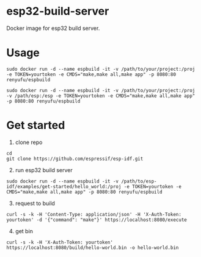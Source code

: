 # esp32-build-server
Docker image for esp32 build server.

# Usage

```
sudo docker run -d --name espbuild -it -v /path/to/your/project:/proj -e TOKEN=yourtoken -e CMDS="make,make all,make app" -p 8080:80 renyufu/espbuild

sudo docker run -d --name espbuild -it -v /path/to/your/project:/proj -v /path/esp:/esp -e TOKEN=yourtoken -e CMDS="make,make all,make app" -p 8080:80 renyufu/espbuild
```

# Get started

1. clone repo
  ```
  cd
  git clone https://github.com/espressif/esp-idf.git
  ```
  
2. run esp32 build server
  ```
  sudo docker run -d --name espbuild -it -v /path/to/esp-idf/examples/get-started/hello_world:/proj -e TOKEN=yourtoken -e CMDS="make,make all,make app" -p 8080:80 renyufu/espbuild
  ```

3. request to build
  ```
  curl -s -k -H 'Content-Type: application/json' -H 'X-Auth-Token: yourtoken' -d '{"command": "make"}' https://localhost:8080/execute
  ```

4. get bin
  ```
  curl -s -k -H 'X-Auth-Token: yourtoken' https://localhost:8080/build/hello-world.bin -o hello-world.bin
  ```
